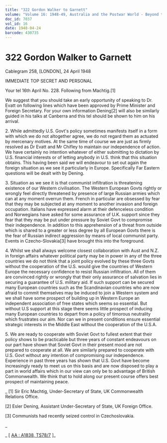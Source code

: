 ```yaml
---
title: "322 Gordon Walker to Garnett"
volume: "Volume 16: 1948-49, Australia and the Postwar World - Beyond the Region"
doc_id: 7037
vol_id: 16
date: 1948-04-24
barcode: 430735
---
```


# 322 Gordon Walker to Garnett

Cablegram 258, [LONDON], 24 April 1948

IMMEDIATE TOP SECRET AND PERSONAL

Your tel 16th April No. 228. Following from Machtig.[1]

We suggest that you should take an early opportunity of speaking to Dr. Evatt on following lines which have been approved by Prime Minister and Foreign Secretary. For your own information Dening[2] will also be similarly guided in his talks at Canberra and this tel should be shown to him on his arrival.

2\. While admittedly U.S. Govt's policy sometimes manifests itself in a form with which we do not altogether agree, we do not regard them as actuated by mercenary motives. At the same time of course we are just as firmly resolved as Dr Evatt and Mr Chifley to maintain our independence of action. We have certainly no intention whatever of either submitting to dictation by U.S. financial interests or of letting anybody in U.S. think that this situation obtains. This having been said we will endeavour to set out again the foreign situation as we see it particularly in Europe. Specifically Far Eastern questions will be dealt with by Dening.

3\. Situation as we see it is that communist infiltration is threatening existence of our Western civilisation. The Western European Govts rightly or wrongly feel directly threatened by presence of large Russian armies which can at any moment overrun them. French in particular are obsessed by fear that they may be subjected at any moment to another invasion and foreign occupation. Italians have expressed alarm at their defenceless condition and Norwegians have asked for some assurance of U.K. support since they fear that they may be put under pressure by Soviet Govt to compromise their independence. In addition to this apprehension of a threat from outside which is shared to a greater or less degree by all European Govts there is the fear of Russian indirect aggression by means of local communist party. Events in Czecho-Slovakia[3] have brought this into the foreground.

4\. Whilst we shall always welcome closest collaboration with Aust and N.Z. in foreign affairs whatever political party may be in power in any of the three countries we do not think that a joint policy evolved by these three Govts without the cooperation of the U.S. would give the countries of Western Europe the necessary confidence to resist Russian infiltration. All of them are convinced rightly or wrongly that their only assurance of salvation lies in securing a guarantee of U.S. military aid. If such support can be secured many European countries such as the Scandinavian countries who are now afraid to commit themselves may be induced to join a Western system and we shall have some prospect of building up in Western Europe an independent association of free states which seems so essential. But without U.S support at this stage there seems little prospect of inducing many European countries to depart from a policy of timorous neutrality which frustrates our aim. Nor can we in present conditions ensure essential strategic interests in the Middle East without the cooperation of the U.S.A.

5\. We are ready to cooperate with Soviet Govt to fullest extent that their policy shows to be practicable but three years of constant endeavours on our part have shown that Soviet Govt in their present mood are not prepared to cooperate at all. We are similarly prepared to cooperate with U.S. Govt without any intention of compromising our independence. Experience in past three years has shown that U.S. Govt have become increasingly ready to meet us on this basis and are now disposed to play a part in world affairs which in our view can only be to advantage of British Commonwealth. We think that to hold along our present course offers best prospect of maintaining peace.

_ [1] Sir Eric Machtig, Under-Secretary of State, UK Commonwealth Relations Office.

[2] Esler Dening, Assistant Under-Secretary of State, UK Foreign Office.

[3] Communists had recently seized control in Czechoslovakia.

_

_ [ [AA : A1838, TS78/7](http://www.naa.gov.au/cgi-bin/Search?O=I&Number=430735) ]_
